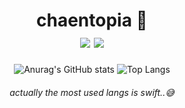 <div align="center">
  
  # chaentopia 🏁 <br> <a href="https://www.instagram.com/chaentopia/" target="_blank"><img src="https://img.shields.io/badge/Instagram-1F1F1F?style=plastic&logo=Instagram&logoColor=E4405F"/></a> <a href="https://velog.io/@chaentopia" target="_blank"><img src="https://img.shields.io/badge/Velog-1F1F1F?style=plastic&logo=Velog&logoColor=20C997"/></a> 
<!--   <a href="https://blog.naver.com/mymo_od" target="_blank"><img src="https://img.shields.io/badge/Naver Blog-1F1F1F?style=plastic&logo=Naver&logoColor=03C75A"/></a> -->

![Anurag's GitHub stats](https://github-readme-stats.vercel.app/api?username=chaentopia&show_icons=true&theme=omni) ![Top Langs](https://github-readme-stats.vercel.app/api/top-langs/?username=chaentopia&layout=compact&theme=omni)
  ###### actually the most used langs is swift..😅

 #
</div>
